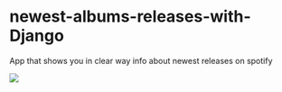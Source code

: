 # newest-albums-releases-with-Django
App that shows you in clear way info about newest releases on spotify

![](https://im5.ezgif.com/tmp/ezgif-5-28bc874896db.gif)
